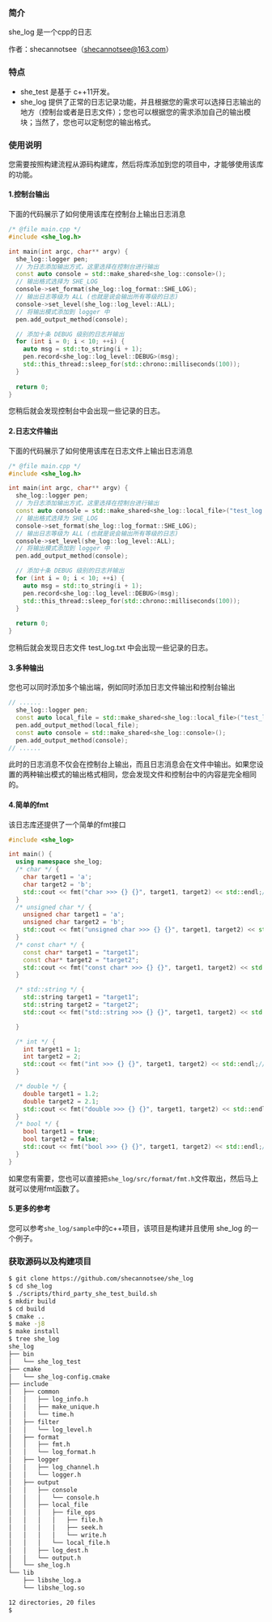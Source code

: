 ### 简介

she_log 是一个cpp的日志

作者：shecannotsee（shecannotsee@163.com）



### 特点

- she_test 是基于 c++11开发。
- she_log 提供了正常的日志记录功能，并且根据您的需求可以选择日志输出的地方（控制台或者是日志文件）；您也可以根据您的需求添加自己的输出模块；当然了，您也可以定制您的输出格式。



### 使用说明

您需要按照构建流程从源码构建库，然后将库添加到您的项目中，才能够使用该库的功能。

#### 1.控制台输出

下面的代码展示了如何使用该库在控制台上输出日志消息

```cpp
/* @file main.cpp */
#include <she_log.h>

int main(int argc, char** argv) {
  she_log::logger pen;
  // 为日志添加输出方式，这里选择在控制台进行输出
  const auto console = std::make_shared<she_log::console>();
  // 输出格式选择为 SHE_LOG
  console->set_format(she_log::log_format::SHE_LOG);
  // 输出日志等级为 ALL (也就是说会输出所有等级的日志)
  console->set_level(she_log::log_level::ALL);
  // 将输出模式添加到 logger 中
  pen.add_output_method(console);

  // 添加十条 DEBUG 级别的日志并输出
  for (int i = 0; i < 10; ++i) {
    auto msg = std::to_string(i + 1);
    pen.record<she_log::log_level::DEBUG>(msg);
    std::this_thread::sleep_for(std::chrono::milliseconds(100));
  }
    
  return 0;
}
```

您稍后就会发现控制台中会出现一些记录的日志。



#### 2.日志文件输出

下面的代码展示了如何使用该库在日志文件上输出日志消息

```cpp
/* @file main.cpp */
#include <she_log.h>

int main(int argc, char** argv) {
  she_log::logger pen;
  // 为日志添加输出方式，这里选择在控制台进行输出
  const auto console = std::make_shared<she_log::local_file>("test_log.txt");
  // 输出格式选择为 SHE_LOG
  console->set_format(she_log::log_format::SHE_LOG);
  // 输出日志等级为 ALL (也就是说会输出所有等级的日志)
  console->set_level(she_log::log_level::ALL);
  // 将输出模式添加到 logger 中
  pen.add_output_method(console);

  // 添加十条 DEBUG 级别的日志并输出
  for (int i = 0; i < 10; ++i) {
    auto msg = std::to_string(i + 1);
    pen.record<she_log::log_level::DEBUG>(msg);
    std::this_thread::sleep_for(std::chrono::milliseconds(100));
  }
    
  return 0;
}
```

您稍后就会发现日志文件 test_log.txt 中会出现一些记录的日志。



#### 3.多种输出

您也可以同时添加多个输出端，例如同时添加日志文件输出和控制台输出

```cpp
// ......
  she_log::logger pen;
  const auto local_file = std::make_shared<she_log::local_file>("test_log.txt");
  pen.add_output_method(local_file);
  const auto console = std::make_shared<she_log::console>();
  pen.add_output_method(console);
// ......
```

此时的日志消息不仅会在控制台上输出，而且日志消息会在文件中输出。如果您设置的两种输出模式的输出格式相同，您会发现文件和控制台中的内容是完全相同的。



#### 4.简单的fmt

该日志库还提供了一个简单的fmt接口

```cpp
#include <she_log>

int main() {
  using namespace she_log;
  /* char */ {
    char target1 = 'a';
    char target2 = 'b';
    std::cout << fmt("char >>> {} {}", target1, target2) << std::endl;// char >>> a b
  }
  /* unsigned char */ {
    unsigned char target1 = 'a';
    unsigned char target2 = 'b';
    std::cout << fmt("unsigned char >>> {} {}", target1, target2) << std::endl;// unsigned char >>> a b
  }
  /* const char* */ {
    const char* target1 = "target1";
    const char* target2 = "target2";
    std::cout << fmt("const char* >>> {} {}", target1, target2) << std::endl;// const char* >>> target1 target2
  }

  /* std::string */ {
    std::string target1 = "target1";
    std::string target2 = "target2";
    std::cout << fmt("std::string >>> {} {}", target1, target2) << std::endl;// std::string >>> target1 target2

  }

  /* int */ {
    int target1 = 1;
    int target2 = 2;
    std::cout << fmt("int >>> {} {}", target1, target2) << std::endl;// int >>> 1 2
  }

  /* double */ {
    double target1 = 1.2;
    double target2 = 2.1;
    std::cout << fmt("double >>> {} {}", target1, target2) << std::endl;// double >>> 1.2 2.1
  }
  /* bool */ {
    bool target1 = true;
    bool target2 = false;
    std::cout << fmt("bool >>> {} {}", target1, target2) << std::endl;// bool >>> 1 0
  }
}

```

如果您有需要，您也可以直接把`she_log/src/format/fmt.h`文件取出，然后马上就可以使用fmt函数了。



#### 5.更多的参考

您可以参考`she_log/sample`中的c++项目，该项目是构建并且使用 she_log 的一个例子。



### 获取源码以及构建项目

```bash
$ git clone https://github.com/shecannotsee/she_log
$ cd she_log
$ ./scripts/third_party_she_test_build.sh 
$ mkdir build
$ cd build
$ cmake ..
$ make -j8
$ make install
$ tree she_log
she_log
├── bin
│   └── she_log_test
├── cmake
│   └── she_log-config.cmake
├── include
│   ├── common
│   │   ├── log_info.h
│   │   ├── make_unique.h
│   │   └── time.h
│   ├── filter
│   │   └── log_level.h
│   ├── format
│   │   ├── fmt.h
│   │   └── log_format.h
│   ├── logger
│   │   ├── log_channel.h
│   │   └── logger.h
│   ├── output
│   │   ├── console
│   │   │   └── console.h
│   │   ├── local_file
│   │   │   ├── file_ops
│   │   │   │   ├── file.h
│   │   │   │   ├── seek.h
│   │   │   │   └── write.h
│   │   │   └── local_file.h
│   │   ├── log_dest.h
│   │   └── output.h
│   └── she_log.h
└── lib
    ├── libshe_log.a
    └── libshe_log.so

12 directories, 20 files
$
```